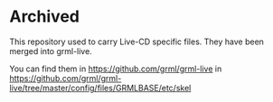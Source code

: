 Archived
========

This repository used to carry Live-CD specific files. They have been merged into grml-live.

You can find them in https://github.com/grml/grml-live in https://github.com/grml/grml-live/tree/master/config/files/GRMLBASE/etc/skel

